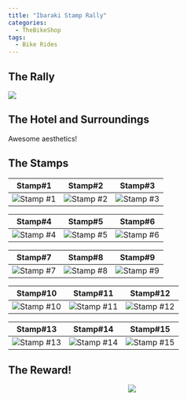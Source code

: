 ```yaml
---
title: "Ibaraki Stamp Rally"
categories:
  - TheBikeShop
tags:
  - Bike Rides
---
```


## The Rally
![](https://user-images.githubusercontent.com/63577744/110628712-b2f82480-81e6-11eb-9aaf-e691e6259e93.JPG)

## The Hotel and Surroundings
Awesome aesthetics!

## The Stamps

| Stamp#1 | Stamp#2 | Stamp#3 |
|:-:|:-:|:-:|
| ![Stamp #1](https://user-images.githubusercontent.com/63577744/110466552-406d4300-8119-11eb-8b20-17e710275e1d.PNG) | ![Stamp #2](https://user-images.githubusercontent.com/63577744/110467211-149e8d00-811a-11eb-9fb4-91a59ec50ffd.PNG) | ![Stamp #3](https://user-images.githubusercontent.com/63577744/110467255-25e79980-811a-11eb-9af5-5ff65bcc542a.PNG)

| Stamp#4 | Stamp#5 | Stamp#6 |
|:-:|:-:|:-:|
| ![Stamp #4](https://user-images.githubusercontent.com/63577744/110467309-34ce4c00-811a-11eb-9ddd-628e27ff75e6.PNG)| ![Stamp #5](https://user-images.githubusercontent.com/63577744/110467455-62b39080-811a-11eb-8053-4fb5e97f1086.PNG)| ![Stamp #6](https://user-images.githubusercontent.com/63577744/110467525-7b23ab00-811a-11eb-9e78-1f5eb0b0c22f.PNG)

| Stamp#7 | Stamp#8 | Stamp#9 |
|:-:|:-:|:-:|
|![Stamp #7](https://user-images.githubusercontent.com/63577744/110467575-8971c700-811a-11eb-83c4-d461fa51cd99.PNG)|![Stamp #8](https://user-images.githubusercontent.com/63577744/110467784-c63dbe00-811a-11eb-9eb2-8c5ebcfe1d25.PNG)|![Stamp #9](https://user-images.githubusercontent.com/63577744/110623664-817c5a80-81e0-11eb-9d1d-5d14b28615c4.jpg)

| Stamp#10 | Stamp#11 | Stamp#12 |
|:-:|:-:|:-:|
| ![Stamp #10](https://user-images.githubusercontent.com/63577744/110467845-d786ca80-811a-11eb-860b-291765174d01.PNG)| ![Stamp #11](https://user-images.githubusercontent.com/63577744/110467901-eb323100-811a-11eb-8a5e-cec038b2691c.PNG)| ![Stamp #12](https://user-images.githubusercontent.com/63577744/110467953-fb4a1080-811a-11eb-8c77-123055f8be4c.PNG)

| Stamp#13 | Stamp#14 | Stamp#15 |
|:-:|:-:|:-:|
| ![Stamp #13](https://user-images.githubusercontent.com/63577744/110468011-0e5ce080-811b-11eb-88a6-39714032739b.PNG)| ![Stamp #14](https://user-images.githubusercontent.com/63577744/110468062-1ddc2980-811b-11eb-8679-383a16b02f93.PNG)| ![Stamp #15](https://user-images.githubusercontent.com/63577744/110468123-377d7100-811b-11eb-9e84-ffb86f098b6e.PNG)

## The Reward!
<p align="center">
  <img src="https://user-images.githubusercontent.com/63577744/110336351-20317b80-8068-11eb-8cc6-524610afcd01.png">
</p>